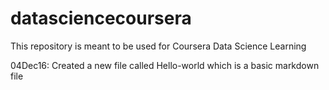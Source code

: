 # datasciencecoursera
This repository is meant to be used for Coursera Data Science Learning

04Dec16: Created a new file called Hello-world which is a basic markdown file
